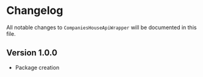 # Changelog

All notable changes to `CompaniesHouseApiWrapper` will be documented in this file.

## Version 1.0.0

- Package creation
